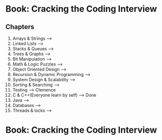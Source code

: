 # Book: Cracking the Coding Interview

## Chapters
1. Arrays & Strings --> 
2. Linked Lists --> 
3. Stacks & Queues --> 
4. Trees & Graphs --> 
5. Bit Manipulation --> 
6. Math & Logic Puzzles --> 
7. Object Oriented Design --> 
8. Recursion & Dynamic Programming -->
9. System Design & Scalability --> 
10. Sorting & Searching --> 
11. Testing --> Clemence
12. C & C++(Everyone learn by self) --> Done 
13. Java --> 
14. Databases --> 
15. Threads & locks --> 

# Book: Cracking the Coding Interview